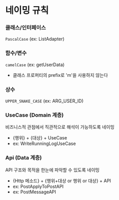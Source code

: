 # 네이밍 규칙
### 클래스/인터페이스
`PascalCase` (ex: ListAdapter)

### 함수/변수
`camelCase` (ex: getUserData)
- 클래스 프로퍼티의 prefix로 'm'을 사용하지 않는다

### 상수
`UPPER_SNAKE_CASE` (ex: ARG_USER_ID)

### UseCase (Domain 계층)
비즈니스적 관점에서 직관적으로 해석이 가능하도록 네이밍
- {행위} + {대상} + UseCase
- ex: WriteRunningLogUseCase


### Api (Data 계층)
API 구조와 목적을 한눈에 파악할 수 있도록 네이밍
- {Http 메소드} + {행위+대상 or 행위 or 대상} + API
- ex: PostApplyToPostAPI
- ex: PostMessageAPI
